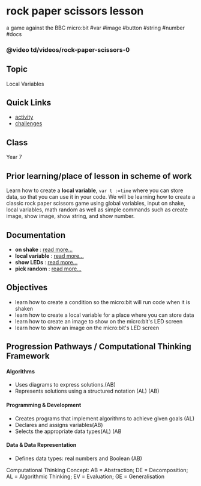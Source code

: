 # rock paper scissors lesson

a game against the BBC micro:bit #var #image #button #string #number #docs

### @video td/videos/rock-paper-scissors-0

## Topic

Local Variables

## Quick Links

* [activity](/microbit/lessons/rock-paper-scissors/activity)
* [challenges](/microbit/lessons/rock-paper-scissors/challenges)

## Class

Year 7

## Prior learning/place of lesson in scheme of work

Learn how to create a **local variable**, `var t :=time` where you can store data, so that you can use it in your code. We will be learning how to create a classic rock paper scissors game using global variables, input on shake, local variables, math random as well as simple commands such as create image, show image, show string, and show number.

## Documentation

* **on shake** : [read more...](/microbit/reference/input/on-gesture)
* **local variable** : [read more...](/microbit/reference/variables/var)
* **show LEDs** : [read more...](/microbit/reference/basic/show-leds)
* **pick random** : [read more...](/microbit/blocks/math)

## Objectives

* learn how to create a condition so the micro:bit will run code when it is shaken
* learn how to create a local variable for a place where you can store data
* learn how to create an image to show on the micro:bit's LED screen
* learn how to show an image on the micro:bit's LED screen

## Progression Pathways / Computational Thinking Framework

#### Algorithms

* Uses diagrams to express solutions.(AB)
* Represents solutions using a structured notation (AL) (AB)

#### Programming & Development

* Creates programs that implement algorithms to achieve given goals (AL)
*  Declares and assigns variables(AB)
* Selects the appropriate data types(AL) (AB

#### Data & Data Representation

* Defines data types: real numbers and Boolean (AB)

Computational Thinking Concept: AB = Abstraction; DE = Decomposition; AL = Algorithmic Thinking; EV = Evaluation; GE = Generalisation

